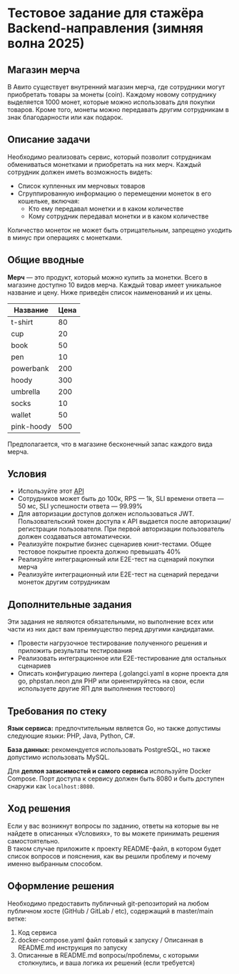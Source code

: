 # **Тестовое задание для стажёра Backend-направления (зимняя волна 2025)**

## Магазин мерча

В Авито существует внутренний магазин мерча, где сотрудники могут приобретать товары за монеты (coin). Каждому новому
сотруднику выделяется 1000 монет, которые можно использовать для покупки товаров. Кроме того, монеты можно передавать
другим сотрудникам в знак благодарности или как подарок.

## Описание задачи

Необходимо реализовать сервис, который позволит сотрудникам обмениваться монетками и приобретать на них мерч. Каждый
сотрудник должен иметь возможность видеть:

- Список купленных им мерчовых товаров
- Сгруппированную информацию о перемещении монеток в его кошельке, включая:
    - Кто ему передавал монетки и в каком количестве
    - Кому сотрудник передавал монетки и в каком количестве

Количество монеток не может быть отрицательным, запрещено уходить в минус при операциях с монетками.

## **Общие вводные**

**Мерч** — это продукт, который можно купить за монетки. Всего в магазине доступно 10 видов мерча. Каждый товар имеет
уникальное название и цену. Ниже приведён список наименований и их цены.

| Название   | Цена |
|------------|------|
| t-shirt    | 80   |
| cup        | 20   |
| book       | 50   |
| pen        | 10   |
| powerbank  | 200  |
| hoody      | 300  |
| umbrella   | 200  |
| socks      | 10   |
| wallet     | 50   |
| pink-hoody | 500  |

Предполагается, что в магазине бесконечный запас каждого вида мерча.

## **Условия**

* Используйте
  этот [API](https://github.com/avito-tech/tech-internship/blob/main/Tech%20Internships/Backend/Backend-trainee-assignment-winter-2025/schema.json)
* Сотрудников может быть до 100к, RPS — 1k, SLI времени ответа — 50 мс, SLI успешности ответа — 99.99%
* Для авторизации доступов должен использоваться JWT. Пользовательский токен доступа к API выдается после
  авторизации/регистрации пользователя. При первой авторизации пользователь должен создаваться автоматически.
* Реализуйте покрытие бизнес сценариев юнит-тестами. Общее тестовое покрытие проекта должно превышать 40%
* Реализуйте интеграционный или E2E-тест на сценарий покупки мерча
* Реализуйте интеграционный или E2E-тест на сценарий передачи монеток другим сотрудникам

## **Дополнительные задания**

Эти задания не являются обязательными, но выполнение всех или части из них даст вам преимущество перед другими
кандидатами.

* Провести нагрузочное тестирование полученного решения и приложить результаты тестирования
* Реализовать интеграционное или E2E-тестирование для остальных сценариев
* Описать конфигурацию линтера (.golangci.yaml в корне проекта для go, phpstan.neon для PHP или ориентируйтесь на свои,
  если используете другие ЯП для выполнения тестового)

## **Требования по стеку**

**Язык сервиса:** предпочтительным является Go, но также допустимы следующие языки: PHP, Java, Python, C#.

**База данных:** рекомендуется использовать PostgreSQL, но также допустимо использовать MySQL.

Для **деплоя зависимостей и самого сервиса** используйте Docker Compose. Порт доступа к сервису должен быть 8080 и быть
доступен снаружи как `localhost:8080`.

## **Ход решения**

Если у вас возникнут вопросы по заданию, ответы на которые вы не найдете в описанных «Условиях», то вы можете принимать
решения самостоятельно.    
В таком случае приложите к проекту README-файл, в котором будет список вопросов и пояснения, как вы решили проблему и
почему именно выбранным способом.

## **Оформление решения**

Необходимо предоставить публичный git-репозиторий на любом публичном хосте (GitHub / GitLab / etc), содержащий в
master/main ветке:

1. Код сервиса
2. docker-compose.yaml файл готовый к запуску / Описанная в README.md инструкция по запуску
3. Описанные в README.md вопросы/проблемы, с которыми столкнулись, и ваша логика их решений (если требуется) 